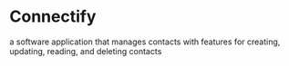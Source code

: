 # Connectify
a software application that manages contacts with features for creating, updating, reading, and deleting contacts
